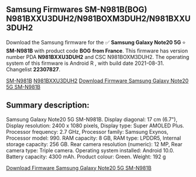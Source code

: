 <h2>Samsung Firmwares SM-N981B(BOG) N981BXXU3DUH2/N981BOXM3DUH2/N981BXXU3DUH2</h2>
Download the Samsung firmware for the ✅ <strong>Samsung Galaxy Note20 5G </strong> ⭐ <strong>SM-N981B</strong> with product code <strong>BOG</strong> <strong> from France</strong>. This firmware has version number PDA <strong>N981BXXU3DUH2</strong> and CSC N981BOXM3DUH2. The operating system of this firmware is Android R , with build date 2021-08-31. Changelist <strong>22307827</strong>.


[SM-N981B](https://samfirm.shop/samsung/model/SM-N981B)
[N981BXXU3DUH2](https://samfirm.shop/samsung/pda/N981BXXU3DUH2)
[Download Firmware Samsung Galaxy Note20 5G SM-N981B](https://samfirm.shop/samsung/firmware/453751)
<h2>Summary description:</h2>
<p>Samsung Galaxy Note20 5G SM-N981B. Display diagonal: 17 cm (6.7"), Display resolution: 2400 x 1080 pixels, Display type: Super AMOLED Plus. Processor frequency: 2.7 GHz, Processor family: Samsung Exynos, Processor model: 990. RAM capacity: 8 GB, RAM type: LPDDR5, Internal storage capacity: 256 GB. Rear camera resolution (numeric): 12 MP, Rear camera type: Triple camera. Operating system installed: Android 10.0. Battery capacity: 4300 mAh. Product colour: Green. Weight: 192 g</p>


[Download Firmware Samsung Galaxy Note20 5G SM-N981B](https://samfirm.shop/samsung/firmware/453751)
